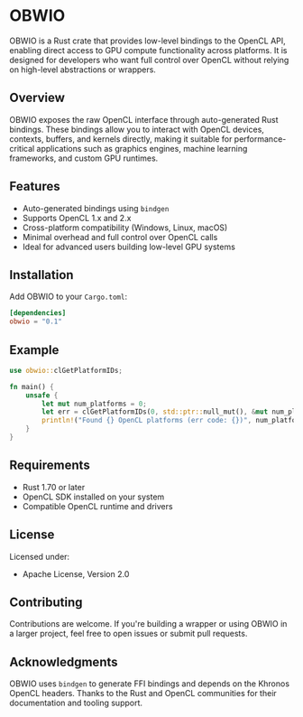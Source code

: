 # OBWIO

OBWIO is a Rust crate that provides low-level bindings to the OpenCL API, enabling direct access to GPU compute functionality across platforms. It is designed for developers who want full control over OpenCL without relying on high-level abstractions or wrappers.

## Overview

OBWIO exposes the raw OpenCL interface through auto-generated Rust bindings. These bindings allow you to interact with OpenCL devices, contexts, buffers, and kernels directly, making it suitable for performance-critical applications such as graphics engines, machine learning frameworks, and custom GPU runtimes.

## Features

- Auto-generated bindings using `bindgen`
- Supports OpenCL 1.x and 2.x
- Cross-platform compatibility (Windows, Linux, macOS)
- Minimal overhead and full control over OpenCL calls
- Ideal for advanced users building low-level GPU systems

## Installation

Add OBWIO to your `Cargo.toml`:

```toml
[dependencies]
obwio = "0.1"
```

## Example

```rust
use obwio::clGetPlatformIDs;

fn main() {
    unsafe {
        let mut num_platforms = 0;
        let err = clGetPlatformIDs(0, std::ptr::null_mut(), &mut num_platforms);
        println!("Found {} OpenCL platforms (err code: {})", num_platforms, err);
    }
}
```

## Requirements

- Rust 1.70 or later
- OpenCL SDK installed on your system
- Compatible OpenCL runtime and drivers

## License

Licensed under:
- Apache License, Version 2.0

## Contributing

Contributions are welcome. If you're building a wrapper or using OBWIO in a larger project, feel free to open issues or submit pull requests.

## Acknowledgments

OBWIO uses `bindgen` to generate FFI bindings and depends on the Khronos OpenCL headers. Thanks to the Rust and OpenCL communities for their documentation and tooling support.